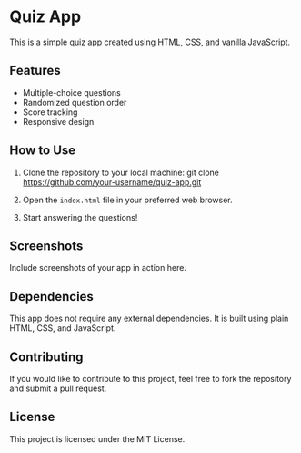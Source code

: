# Quiz App

This is a simple quiz app created using HTML, CSS, and vanilla JavaScript.

## Features

- Multiple-choice questions
- Randomized question order
- Score tracking
- Responsive design

## How to Use

1. Clone the repository to your local machine: git clone https://github.com/your-username/quiz-app.git

2. Open the `index.html` file in your preferred web browser.

3. Start answering the questions!

## Screenshots

Include screenshots of your app in action here.

## Dependencies

This app does not require any external dependencies. It is built using plain HTML, CSS, and JavaScript.

## Contributing

If you would like to contribute to this project, feel free to fork the repository and submit a pull request.

## License

This project is licensed under the MIT License.
   
